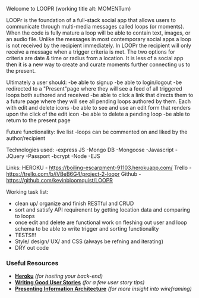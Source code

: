 Welcome to LOOPR (working title alt: MOMENTum)

LOOPr is the foundation of a full-stack social app that allows users to communicate through multi-media messages called loops (or moments). When the code is fully mature a loop will be able to contain text, images, or an audio file. Unlike the messages in most contemporary social apps a loop is not received by the recipient immediately. In LOOPr the recipient will only receive a message when a trigger criteria is met. The two options for criteria are date & time or radius from a location. It is less of a social app then it is a new way to create and curate moments further connecting us to the present.


Ultimately a user should:
-be able to signup
-be able to login/logout
-be redirected to a "Present"page where they will see a feed of all triggered loops both authored and received
-be able to click a link that directs them to a future page where they will see all pending loops authored by them. Each with edit and delete icons
-be able to see and use an edit form that renders upon the click of the edit icon
-be able to delete a pending loop
-be able to return to the present page


Future functionality: live list
-loops can be commented on and liked by the author/recipient

Technologies used:
-express JS
-Mongo DB
-Mongoose
-Javascript
-JQuery
-Passport
-bcrypt
-Node
-EJS

Links:
HEROKU - https://boiling-escarpment-91103.herokuapp.com/
Trello - https://trello.com/b/iVBeB6G4/project-2-loopr
Github - https://github.com/kevinbloomquist/LOOPR

Working task list:

- clean up/ organize and finish RESTful and CRUD
- sort and satisfy API requirenent by getting location data and comparing to loops
- once edit and delete are functional work on fleshing out user and loop schema to be able to write trigger and sorting functionality
- TESTS!!!
- Style/ design/ UX/ and CSS (always be refning and iterating)
- DRY out code










### Useful Resources

* **[Heroku](http://www.heroku.com)** _(for hosting your back-end)_
* **[Writing Good User Stories](http://www.mariaemerson.com/user-stories/)** _(for a few user story tips)_
* **[Presenting Information Architecture](http://webstyleguide.com/wsg3/3-information-architecture/4-presenting-information.html)** _(for more insight into wireframing)_


